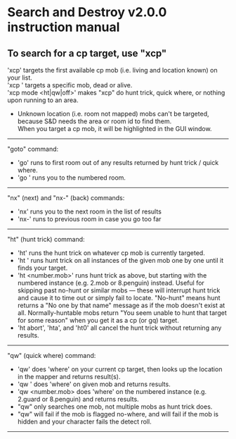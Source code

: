 # Search and Destroy v2.0.0 instruction manual

## To search for a cp target, use "xcp"
   'xcp' targets the first available cp mob (i.e. living and location known) on your list.  
   'xcp <number>' targets a specific mob, dead or alive.  
   'xcp mode <ht|qw|off>' makes "xcp" do hunt trick, quick where, or nothing upon running to an area.
 
 - Unknown location (i.e. room not mapped) mobs can't be targeted, because S&D needs the area or room id to find them.  
   When you target a cp mob, it will be highlighted in the GUI window.
---

"goto" command:
 - 'go' runs to first room out of any results returned by hunt trick / quick where.
 - 'go <number>' runs you to the numbered room.
---
 
"nx" (next) and "nx-" (back) commands:
 - 'nx' runs you to the next room in the list of results
 - 'nx-' runs to previous room in case you go too far
---
 
"ht" (hunt trick) command:
 - 'ht' runs the hunt trick on whatever cp mob is currently targeted.
 - 'ht <mob>' runs hunt trick on all instances of the given mob one by one until it finds your target.
 - 'ht <number.mob>' runs hunt trick as above, but starting with the numbered instance (e.g. 2.mob or 8.penguin) instead.  Useful for skipping past no-hunt or similar mobs — these will interrupt hunt trick and cause it to time out or simply fail to locate.  "No-hunt" means hunt returns a "No one by that name" message as if the mob doesn't exist at all.  Normally-huntable mobs return "You seem unable to hunt that target for some reason" when you get it as a cp (or gq) target.
 - 'ht abort', 'hta', and 'ht0' all cancel the hunt trick without returning any results.
---
 
"qw" (quick where) command:
 - 'qw' does 'where' on your current cp target, then looks up the location in the mapper and returns result(s).
 - 'qw <mob>' does 'where' on given mob and returns results.
 - 'qw <number.mob> does 'where' on the numbered instance (e.g. 2.guard or 8.penguin) and returns results.
 - "qw" only searches one mob, not multiple mobs as hunt trick does.
 - "qw" will fail if the mob is flagged no-where, and will fail if the mob is hidden and your character fails the detect roll.
---
  
 
 
